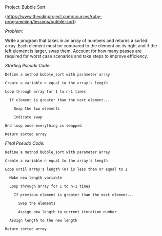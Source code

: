 Project: Bubble Sort

(https://www.theodinproject.com/courses/ruby-programming/lessons/bubble-sort)

*Problem:*

Write a program that takes in an array of numbers and returns a sorted array. Each element must be compared to the element on its right and if the left element is larger, swap them. Account for how many passes are required for worst case scenarios and take steps to improve efficiency.

*Starting Pseudo Code:* 
~~~
Define a method bubble_sort with parameter array

Create a variable n equal to the array's length

Loop through array for 1 to n-1 times

  If element is greater than the next element...

    Swap the two elements
    
    Indicate swap
      
End loop once everything is swapped

Return sorted array
~~~

*Final Pseudo Code:*
~~~
Define a method bubble_sort with parameter array

Create a variable n equal to the array's length

Loop until array's length (n) is less than or equal to 1

  Make new length variable
    
  Loop through array for 1 to n-1 times
    
    If previous element is greater than the next element...
        
      Swap the elements
            
      Assign new length to current iteration number
            
  Assign length to the new length
    
Return sorted array
~~~

